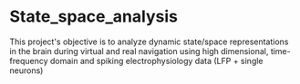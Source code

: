 # State_space_analysis
This project's objective is to analyze dynamic state/space representations in the brain during virtual and real navigation using high dimensional, time-frequency domain and spiking electrophysiology data (LFP + single neurons)
